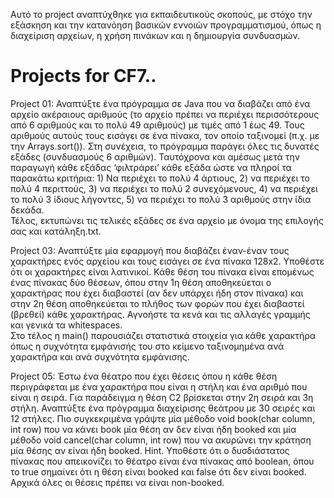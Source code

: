 Αυτό το project αναπτύχθηκε για εκπαιδευτικούς σκοπούς, με στόχο την εξάσκηση και την κατανόηση βασικών εννοιών προγραμματισμού, όπως η διαχείριση αρχείων, η χρήση πινάκων και η δημιουργία συνδυασμών.


# Projects for CF7..

Project 01:  Αναπτύξτε ένα πρόγραμμα σε Java που να διαβάζει από ένα αρχείο ακέραιους 
αριθμούς  (το αρχείο πρέπει να περιέχει περισσότερους από 6 αριθμούς και το πολύ 
49 αριθμούς) με τιμές από 1 έως 49. Τους αριθμούς αυτούς τους εισάγει σε ένα 
πίνακα, τον οποίο ταξινομεί (π.χ. με την Arrays.sort()). Στη συνέχεια, το πρόγραμμα 
παράγει όλες τις δυνατές εξάδες (συνδυασμούς 6 αριθμών). Ταυτόχρονα και αμέσως 
μετά την παραγωγή κάθε εξάδας  ‘φιλτράρει’ κάθε εξάδα ώστε να πληροί τα 
παρακάτω κριτήρια: 1) Να περιέχει το πολύ 4 άρτιους, 2) να περιέχει το πολύ 4 
περιττούς, 3) να περιέχει το πολύ 2 συνεχόμενους, 4) να περιέχει το πολύ 3 ίδιους 
λήγοντες, 5) να περιέχει το πολύ 3 αριθμούς στην ίδια δεκάδα.  
Τέλος, εκτυπώνει τις τελικές εξάδες σε ένα αρχείο με όνομα της επιλογής σας και 
κατάληξη.txt. 

 Project 03:  Αναπτύξτε μία εφαρμογή που διαβάζει έναν-έναν τους χαρακτήρες ενός αρχείου και 
τους εισάγει σε ένα πίνακα 128x2. Υποθέστε ότι οι χαρακτήρες είναι λατινικοί. Κάθε 
θέση του πίνακα είναι επομένως ένας πίνακας δύο θέσεων, όπου στην 1η θέση 
αποθηκεύεται ο χαρακτήρας που έχει διαβαστεί (αν δεν υπάρχει ήδη στον πίνακα) 
και στην 2η θέση αποθηκεύεται το πλήθος των φορών που έχει διαβαστεί (βρεθεί) 
κάθε χαρακτήρας. Αγνοήστε τα κενά και τις αλλαγές γραμμής και γενικά τα 
whitespaces.  
Στο τέλος η main() παρουσιάζει στατιστικά στοιχεία για κάθε χαρακτήρα όπως η 
συχνότητα εμφάνισής του στο κείμενο ταξινομημένα ανά χαρακτήρα και ανά 
συχνότητα εμφάνισης. 

 
 Project 05:  Έστω ένα θέατρο που έχει θέσεις όπου η κάθε θέση περιγράφεται με ένα χαρακτήρα 
που είναι η στήλη και ένα αριθμό που είναι η σειρά. Για παράδειγμα η θέση C2 
βρίσκεται στην 2η σειρά και 3η στήλη. 
Αναπτύξτε ένα πρόγραμμα διαχείρισης θεάτρου με 30 σειρές και 12 στήλες. Πιο 
συγκεκριμένα γράψτε μία μέθοδο void book(char column, int row) που να κάνει book 
μία θέση αν δεν είναι ήδη booked και μία μέθοδο void cancel(char column, int row) 
που να ακυρώνει την κράτηση μία θέσης αν είναι ήδη booked. 
Hint. Υποθέστε ότι ο δυσδιάστατος πίνακας που απεικονίζει το θέατρο είναι ένα 
πίνακας από boolean, όπου το true σημαίνει ότι η θέση είναι booked και false ότι δεν 
είναι booked. Αρχικά όλες οι θέσεις πρέπει να είναι non-booked.

 
